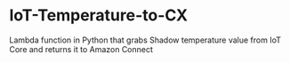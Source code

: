 # IoT-Temperature-to-CX
Lambda function in Python that grabs Shadow temperature value from IoT Core and returns it to Amazon Connect 
